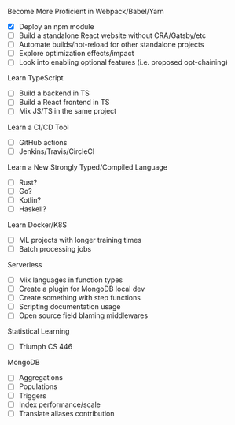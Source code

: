 Become More Proficient in Webpack/Babel/Yarn
- [x] Deploy an npm module
- [ ] Build a standalone React website without CRA/Gatsby/etc
- [ ] Automate builds/hot-reload for other standalone projects
- [ ] Explore optimization effects/impact
- [ ] Look into enabling optional features (i.e. proposed opt-chaining)

Learn TypeScript
- [ ] Build a backend in TS
- [ ] Build a React frontend in TS
- [ ] Mix JS/TS in the same project

Learn a CI/CD Tool
- [ ] GitHub actions
- [ ] Jenkins/Travis/CircleCI

Learn a New Strongly Typed/Compiled Language
- [ ] Rust?
- [ ] Go?
- [ ] Kotlin?
- [ ] Haskell?

Learn Docker/K8S
- [ ] ML projects with longer training times
- [ ] Batch processing jobs

Serverless
- [ ] Mix languages in function types
- [ ] Create a plugin for MongoDB local dev
- [ ] Create something with step functions
- [ ] Scripting documentation usage
- [ ] Open source field blaming middlewares

Statistical Learning
- [ ] Triumph CS 446

MongoDB
- [ ] Aggregations
- [ ] Populations
- [ ] Triggers
- [ ] Index performance/scale
- [ ] Translate aliases contribution
